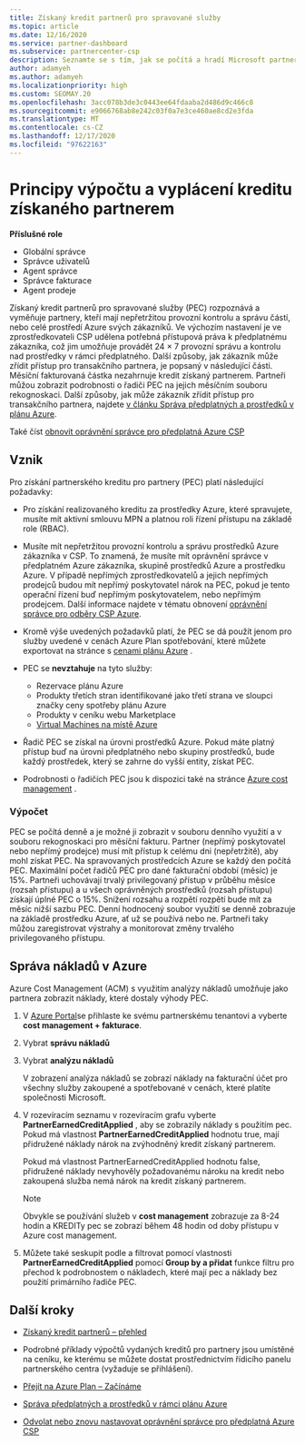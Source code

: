 ```yaml
---
title: Získaný kredit partnerů pro spravované služby
ms.topic: article
ms.date: 12/16/2020
ms.service: partner-dashboard
ms.subservice: partnercenter-csp
description: Seznamte se s tím, jak se počítá a hradí Microsoft partnerd Credit (PEC) pro spravované služby a jak zajistit, abyste měli nárok na to.
author: adamyeh
ms.author: adamyeh
ms.localizationpriority: high
ms.custom: SEOMAY.20
ms.openlocfilehash: 3acc078b3de3c0443ee64fdaaba2d486d9c466c8
ms.sourcegitcommit: e9066768ab8e242c03f0a7e3ce460ae8cd2e3fda
ms.translationtype: MT
ms.contentlocale: cs-CZ
ms.lasthandoff: 12/17/2020
ms.locfileid: "97622163"
---
```

# <a name="how-the-partner-earned-credit-is-calculated-and-paid"></a>Principy výpočtu a vyplácení kreditu získaného partnerem

**Příslušné role**

- Globální správce
- Správce uživatelů
- Agent správce
- Správce fakturace
- Agent prodeje

Získaný kredit partnerů pro spravované služby (PEC) rozpoznává a vyměňuje partnery, kteří mají nepřetržitou provozní kontrolu a správu částí, nebo celé prostředí Azure svých zákazníků. Ve výchozím nastavení je ve zprostředkovateli CSP udělena potřebná přístupová práva k předplatnému zákazníka, což jim umožňuje provádět 24 × 7 provozní správu a kontrolu nad prostředky v rámci předplatného. Další způsoby, jak zákazník může zřídit přístup pro transakčního partnera, je popsaný v následující části. Měsíční fakturovaná částka nezahrnuje kredit získaný partnerem. Partneři můžou zobrazit podrobnosti o řadiči PEC na jejich měsíčním souboru rekognoskaci. Další způsoby, jak může zákazník zřídit přístup pro transakčního partnera, najdete [v článku Správa předplatných a prostředků v plánu Azure](azure-plan-manage.md).

Také číst [obnovit oprávnění správce pro předplatná Azure CSP](revoke-reinstate-csp.md)

## <a name="eligibility"></a>Vznik

Pro získání partnerského kreditu pro partnery (PEC) platí následující požadavky: 

- Pro získání realizovaného kreditu za prostředky Azure, které spravujete, musíte mít aktivní smlouvu MPN a platnou roli řízení přístupu na základě role (RBAC).

- Musíte mít nepřetržitou provozní kontrolu a správu prostředků Azure zákazníka v CSP. To znamená, že musíte mít oprávnění správce v předplatném Azure zákazníka, skupině prostředků Azure a prostředku Azure. V případě nepřímých zprostředkovatelů a jejich nepřímých prodejců budou mít nepřímý poskytovatel nárok na PEC, pokud je tento operační řízení buď nepřímým poskytovatelem, nebo nepřímým prodejcem. Další informace najdete v tématu obnovení [oprávnění správce pro odběry CSP Azure](https://docs.microsoft.com/partner-center/revoke-reinstate-csp).

- Kromě výše uvedených požadavků platí, že PEC se dá použít jenom pro služby uvedené v cenách Azure Plan spotřebování, které můžete exportovat na stránce s [cenami plánu Azure](https://partner.microsoft.com/commerce/sales) .

- PEC se **nevztahuje** na tyto služby:
    - Rezervace plánu Azure
    - Produkty třetích stran identifikované jako třetí strana ve sloupci značky ceny spotřeby plánu Azure
    - Produkty v ceníku webu Marketplace
    - [Virtual Machines na místě Azure](https://partner.microsoft.com/resources/collection/azure-spot-in-csp#/)

- Řadič PEC se získal na úrovni prostředků Azure. Pokud máte platný přístup buď na úrovni předplatného nebo skupiny prostředků, bude každý prostředek, který se zahrne do vyšší entity, získat PEC.

- Podrobnosti o řadičích PEC jsou k dispozici také na stránce [Azure cost management](https://docs.microsoft.com/azure/cost-management-billing/costs/get-started-partners) .

### <a name="calculation"></a>Výpočet

PEC se počítá denně a je možné ji zobrazit v souboru denního využití a v souboru rekognoskaci pro měsíční fakturu. Partner (nepřímý poskytovatel nebo nepřímý prodejce) musí mít přístup k celému dni (nepřetržitě), aby mohl získat PEC. Na spravovaných prostředcích Azure se každý den počítá PEC. Maximální počet řadičů PEC pro dané fakturační období (měsíc) je 15%. Partneři uchovávají trvalý privilegovaný přístup v průběhu měsíce (rozsah přístupu) a u všech oprávněných prostředků (rozsah přístupu) získají úplné PEC o 15%. Snížení rozsahu a rozpětí rozpětí bude mít za měsíc nižší sazbu PEC. Denní hodnocený soubor využití se denně zobrazuje na základě prostředku Azure, ať už se používá nebo ne. Partneři taky můžou zaregistrovat výstrahy a monitorovat změny trvalého privilegovaného přístupu.

## <a name="azure-cost-management"></a>Správa nákladů v Azure

Azure Cost Management (ACM) s využitím analýzy nákladů umožňuje jako partnera zobrazit náklady, které dostaly výhody PEC.  

1. V [Azure Portal](https://portal.azure.com)se přihlaste ke svému partnerskému tenantovi a vyberte **cost management + fakturace**.

2. Vybrat **správu nákladů**

3. Vybrat **analýzu nákladů**

   V zobrazení analýza nákladů se zobrazí náklady na fakturační účet pro všechny služby zakoupené a spotřebované v cenách, které platíte společnosti Microsoft.

4. V rozevíracím seznamu v rozevíracím grafu vyberte **PartnerEarnedCreditApplied** , aby se zobrazily náklady s použitím pec. Pokud má vlastnost **PartnerEarnedCreditApplied** hodnotu true, mají přidružené náklady nárok na zvýhodněný kredit získaný partnerem. 

   Pokud má vlastnost PartnerEarnedCreditApplied hodnotu false, přidružené náklady nevyhověly požadovanému nároku na kredit nebo zakoupená služba nemá nárok na kredit získaný partnerem.

   >[!NOTE] 
   >Obvykle se používání služeb v **cost management** zobrazuje za 8-24 hodin a KREDITy pec se zobrazí během 48 hodin od doby přístupu v Azure cost management.

5. Můžete také seskupit podle a filtrovat pomocí vlastnosti **PartnerEarnedCreditApplied** pomocí **Group by a přidat** funkce filtru pro přechod k podrobnostem o nákladech, které mají pec a náklady bez použití primárního řadiče PEC.

## <a name="next-steps"></a>Další kroky

- [Získaný kredit partnerů – přehled](partner-earned-credit.md)

- Podrobné příklady výpočtů vydaných kreditů pro partnery jsou umístěné na ceníku, ke kterému se můžete dostat prostřednictvím řídicího panelu partnerského centra (vyžaduje se přihlášení).

- [Přejít na Azure Plan – Začínáme](azure-plan-get-started.md)

- [Správa předplatných a prostředků v rámci plánu Azure](azure-plan-manage.md)

- [Odvolat nebo znovu nastavovat oprávnění správce pro předplatná Azure CSP](revoke-reinstate-csp.md)
